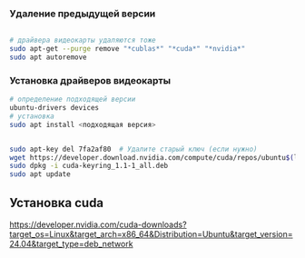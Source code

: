 ### Удаление предыдущей версии

```bash

# драйвера видеокарты удаляются тоже
sudo apt-get --purge remove "*cublas*" "*cuda*" "*nvidia*"
sudo apt autoremove

```

### Установка драйверов видеокарты

```bash
# определение подходящей версии
ubuntu-drivers devices
# установка
sudo apt install <подходящая версия>
```

```bash

sudo apt-key del 7fa2af80  # Удалите старый ключ (если нужно)
wget https://developer.download.nvidia.com/compute/cuda/repos/ubuntu$(lsb_release -rs | tr -d '.')/x86_64/cuda-keyring_1.1-1_all.deb
sudo dpkg -i cuda-keyring_1.1-1_all.deb
sudo apt update

```

## Установка cuda

https://developer.nvidia.com/cuda-downloads?target_os=Linux&target_arch=x86_64&Distribution=Ubuntu&target_version=24.04&target_type=deb_network